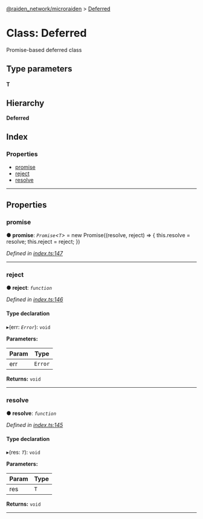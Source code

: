 [@raiden_network/microraiden](../README.md) > [Deferred](../classes/deferred.md)

# Class: Deferred

Promise-based deferred class

## Type parameters
#### T 
## Hierarchy

**Deferred**

## Index

### Properties

* [promise](deferred.md#promise)
* [reject](deferred.md#reject)
* [resolve](deferred.md#resolve)

---

## Properties

<a id="promise"></a>

###  promise

**● promise**: *`Promise`<`T`>* =  new Promise<T>((resolve, reject) => {
    this.resolve = resolve;
    this.reject = reject;
  })

*Defined in [index.ts:147](https://github.com/raiden-network/microraiden/blob/74cd483/microraiden/webui/microraiden/src/index.ts#L147)*

___
<a id="reject"></a>

###  reject

**● reject**: *`function`*

*Defined in [index.ts:146](https://github.com/raiden-network/microraiden/blob/74cd483/microraiden/webui/microraiden/src/index.ts#L146)*

#### Type declaration
▸(err: *`Error`*): `void`

**Parameters:**

| Param | Type |
| ------ | ------ |
| err | `Error` |

**Returns:** `void`

___
<a id="resolve"></a>

###  resolve

**● resolve**: *`function`*

*Defined in [index.ts:145](https://github.com/raiden-network/microraiden/blob/74cd483/microraiden/webui/microraiden/src/index.ts#L145)*

#### Type declaration
▸(res: *`T`*): `void`

**Parameters:**

| Param | Type |
| ------ | ------ |
| res | `T` |

**Returns:** `void`

___

